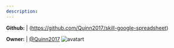 ```yaml
---
description: 
---
```



**Github:** | (https://github.com/Quinn2017/skill-google-spreadsheet)

**Owner:** | [@Quinn2017](https://github.com/Quinn2017) ![avatart](https://avatars2.githubusercontent.com/u/32936713?v=4)

